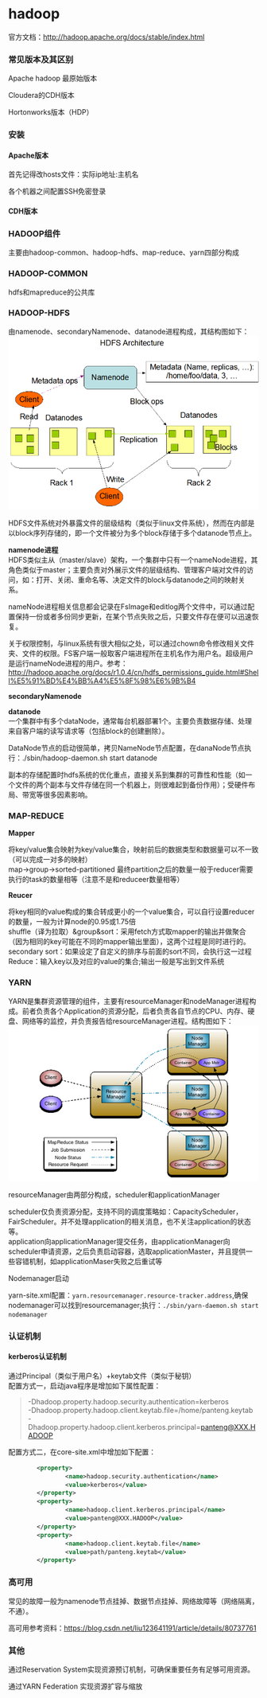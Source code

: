 hadoop
====
官方文档：http://hadoop.apache.org/docs/stable/index.html
### 常见版本及其区别
Apache hadoop 最原始版本

Cloudera的CDH版本

Hortonworks版本（HDP）

### 安装
#### Apache版本
首先记得改hosts文件：实际ip地址:主机名

各个机器之间配置SSH免密登录

#### CDH版本

### HADOOP组件
主要由hadoop-common、hadoop-hdfs、map-reduce、yarn四部分构成

### HADOOP-COMMON
hdfs和mapreduce的公共库

### HADOOP-HDFS
由namenode、secondaryNamenode、datanode进程构成，其结构图如下：<br>
![hadoop-hdfs结构图](/docs/bigData/images/1-1.jpg)

HDFS文件系统对外暴露文件的层级结构（类似于linux文件系统），然而在内部是以block序列存储的，即一个文件被分为多个block存储于多个datanode节点上。

**namenode进程**<br>
HDFS类似主从（master/slave）架构，一个集群中只有一个nameNode进程，其角色类似于master；主要负责对外展示文件的层级结构、管理客户端对文件的访问，如：打开、关闭、重命名等、决定文件的block与datanode之间的映射关系。

nameNode进程相关信息都会记录在FsImage和editlog两个文件中，可以通过配置保持一份或者多份同步更新，在某个节点失败之后，只要文件存在便可以迅速恢复。

关于权限控制，与linux系统有很大相似之处，可以通过chown命令修改相关文件夹、文件的权限。FS客户端一般取客户端进程所在主机名作为用户名。超级用户是运行nameNode进程的用户。参考：http://hadoop.apache.org/docs/r1.0.4/cn/hdfs_permissions_guide.html#Shell%E5%91%BD%E4%BB%A4%E5%8F%98%E6%9B%B4

**secondaryNamenode**

**datanode**<br>
一个集群中有多个dataNode，通常每台机器部署1个。主要负责数据存储、处理来自客户端的读写请求等（包括block的创建删除）。

DataNode节点的启动很简单，拷贝NameNode节点配置，在danaNode节点执行：./sbin/hadoop-daemon.sh start datanode

副本的存储配置时hdfs系统的优化重点，直接关系到集群的可靠性和性能（如一个文件的两个副本与文件存储在同一个机器上，则很难起到备份作用）；受硬件布局、带宽等很多因素影响。

### MAP-REDUCE
**Mapper**

将key/value集合映射为key/value集合，映射前后的数据类型和数据量可以不一致（可以完成一对多的映射）<br>
map->group->sorted-partitioned 最终partition之后的数量一般于reducer需要执行的task的数量相等（注意不是和reduceer数量相等）

**Reucer**

将key相同的value构成的集合转成更小的一个value集合，可以自行设置reducer的数量，一般为计算node的0.95或1.75倍<br>
	shuffle（译为拉取）&group&sort：采用fetch方式取mapper的输出并做聚合（因为相同的key可能在不同的mapper输出里面），这两个过程是同时进行的。<br>
	secondary sort：如果设定了自定义的排序与前面的sort不同，会执行这一过程<br>
	Reduce：输入key以及对应的value的集合;输出一般是写出到文件系统

### YARN
YARN是集群资源管理的组件，主要有resourceManager和nodeManager进程构成。前者负责各个Application的资源分配，后者负责各自节点的CPU、内存、硬盘、网络等的监控，并负责报告给resourceManager进程。结构图如下：<br>
![YARN结构图](/docs/bigData/images/1-2.jpg)<br>

resourceManager由两部分构成，scheduler和applicationManager

scheduler仅负责资源分配，支持不同的调度策略如：CapacityScheduler，FairScheduler。并不处理application的相关消息，也不关注application的状态等。<br>
application向applicationManager提交任务，由applicationManager向scheduler申请资源，之后负责启动容器，选取applicationMaster，并且提供一些容错机制，如applicationMaser失败之后重试等

Nodemanager启动

yarn-site.xml配置：``` yarn.resourcemanager.resource-tracker.address ```,确保nodemanager可以找到resourcemanager;执行：``` ./sbin/yarn-daemon.sh start nodemanager ```

### 认证机制
#### kerberos认证机制
通过Principal（类似于用户名）+keytab文件（类似于秘钥）<br>
配置方式一，启动java程序是增加如下属性配置：
>-Dhadoop.property.hadoop.security.authentication=kerberos<br>
-Dhadoop.property.hadoop.client.keytab.file=/home/panteng.keytab<br>
-Dhadoop.property.hadoop.client.kerberos.principal=panteng@XXX.HADOOP

配置方式二，在core-site.xml中增加如下配置：<br>
```xml
  		<property>
    			<name>hadoop.security.authentication</name>
    			<value>kerberos</value>
  		</property>
  		<property>
    			<name>hadoop.client.kerberos.principal</name>
    			<value>panteng@XXX.HADOOP</value>
  		</property>
  		<property>
    			<name>hadoop.client.keytab.file</name>
    			<value>path/panteng.keytab</value>
  		</property>
```

### 高可用
常见的故障一般为namenode节点挂掉、数据节点挂掉、网络故障等（网络隔离，不通）。

高可用参考资料：https://blog.csdn.net/liu123641191/article/details/80737761

### 其他
通过Reservation System实现资源预订机制，可确保重要任务有足够可用资源。

通过YARN Federation 实现资源扩容与缩放
